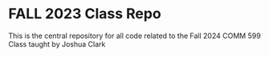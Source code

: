 # FALL 2023 Class Repo  

This is the central repository for all code related to the Fall 2024 COMM 599 Class taught by Joshua Clark
